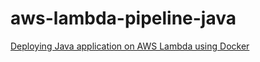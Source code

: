 # aws-lambda-pipeline-java

[Deploying Java application on AWS Lambda using Docker](https://medium.com/@MustehssunI/deploying-java-application-on-aws-lambda-using-docker-a95f6fc159da)
